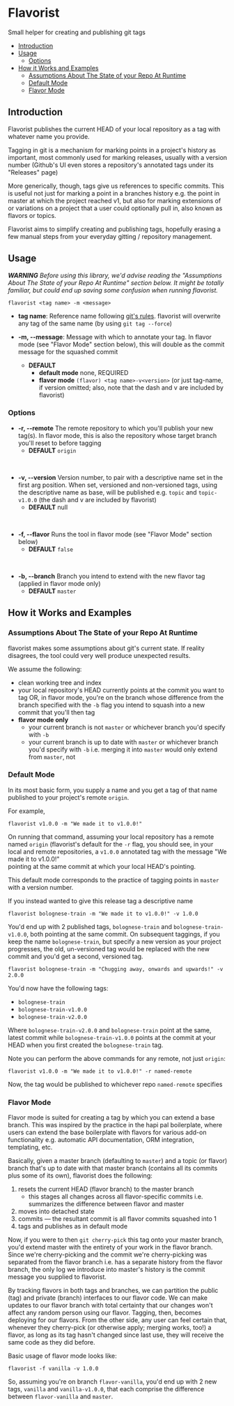 # Flavorist

Small helper for creating and publishing git tags

<!-- toc -->

- [Introduction](#introduction)
- [Usage](#usage)
  * [Options](#options)
- [How it Works and Examples](#how-it-works-and-examples)
  * [Assumptions About The State of your Repo At Runtime](#assumptions-about-the-state-of-your-repo-at-runtime)
  * [Default Mode](#default-mode)
  * [Flavor Mode](#flavor-mode)

<!-- tocstop -->

## Introduction

Flavorist publishes the current HEAD of your local repository
as a tag with whatever name you provide.

Tagging in git is a mechanism for marking points in a project's
history as important, most commonly used for marking releases, usually
with a version number (Github's UI
even stores a repository's annotated tags under its "Releases" page)

More generically, though, tags give us references to specific commits.
This is useful not just for marking a point in a branches history e.g.
the point in master at which the project reached v1, but also for
marking extensions of or variations on a project that a user could optionally pull
in, also known as flavors or topics.

Flavorist aims to simplify creating and publishing tags, hopefully erasing
a few manual steps from your everyday gitting / repository management.


## Usage

_**WARNING** Before using this library, we'd advise reading the "Assumptions
About The State of your Repo At Runtime" section below. It might be totally familiar,
but could end up saving some confusion when running flavorist._

`flavorist <tag name> -m <message>`

- **tag name**: Reference name following [git's rules](https://git-scm.com/docs/git-check-ref-format).
flavorist will overwrite any tag of the same name (by using `git tag --force`)


- **-m, --message**: Message with which to annotate your tag. In flavor mode (see "Flavor Mode" section below), this will double as the commit message for the squashed commit
    - **DEFAULT**
        - **default mode** none, REQUIRED
        - **flavor mode** `(flavor) <tag name>-v<version>` (or just tag-name, if version omitted; also, note that the dash and v are included by flavorist)

### Options

- **-r, --remote** The remote repository to which you'll publish your new tag(s). In flavor mode,
this is also the repository whose target branch you'll reset to before tagging
  - **DEFAULT** `origin`

<br/>

- **-v, --version** Version number, to pair with a descriptive name set in the first arg position.
  When set, versioned and non-versioned tags, using the descriptive name as base, will be published
  e.g. `topic` and `topic-v1.0.0` (the dash and v are included by flavorist)
  - **DEFAULT** null

<br/>

- **-f, --flavor** Runs the tool in flavor mode (see "Flavor Mode" section below)
  - **DEFAULT** `false`

<br/>

- **-b, --branch** Branch you intend to extend with the new flavor tag (applied in flavor mode only)
  - **DEFAULT** `master`


## How it Works and Examples

### Assumptions About The State of your Repo At Runtime

<!-- TODO Expand this? -->

flavorist makes some assumptions about git's current state. If reality disagrees,
the tool could very well produce unexpected results.

We assume the following:

<!-- TODO what happens when you tag with changes in either tree? -->
- clean working tree and index
- your local repository's HEAD currently points at the commit you want to tag
OR, in flavor mode, you're on the branch whose difference from the branch specified
with the `-b` flag you intend to squash into a new commit that you'll then tag
- **flavor mode only**
    - your current branch is not `master` or whichever branch you'd specify with `-b`
    - your current branch is up to date with `master` or whichever branch you'd specify with `-b`
    i.e. merging it into `master` would only extend from `master`, not


### Default Mode

In its most basic form, you supply a name and you get a tag of that name published
to your project's remote `origin`.

For example,

```
flavorist v1.0.0 -m "We made it to v1.0.0!"
```

On running that command, assuming your local repository has a remote
named `origin` (flavorist's default for the `-r` flag, you should see, in your local
and remote repositories, a `v1.0.0` annotated tag with the message "We made it to v1.0.0!"  
pointing at the same commit at which your local HEAD's pointing.

This default mode corresponds to the practice of tagging points in `master` with a
version number.

If you instead wanted to give this release tag a descriptive name

```
flavorist bolognese-train -m "We made it to v1.0.0!" -v 1.0.0
```

You'd end up with 2 published tags, `bolognese-train` and `bolognese-train-v1.0.0`, both
pointing at the same commit.
On subsequent taggings, if you keep the name `bolognese-train`, but specify a new
version as your project progresses, the old, un-versioned tag would be replaced
with the new commit and you'd get a second, versioned tag.

```
flavorist bolognese-train -m "Chugging away, onwards and upwards!" -v 2.0.0
```

You'd now have the following tags:

- `bolognese-train`
- `bolognese-train-v1.0.0`
- `bolognese-train-v2.0.0`

Where `bolognese-train-v2.0.0` and `bolognese-train` point at the same, latest commit
while `bolognese-train-v1.0.0` points at the commit at your HEAD when you first created
the `bolognese-train` tag.

Note you can perform the above commands for any remote, not just `origin`:

```
flavorist v1.0.0 -m "We made it to v1.0.0!" -r named-remote
```

Now, the tag would be published to whichever repo `named-remote` specifies

### Flavor Mode

Flavor mode is suited for creating a tag by which you can extend a base branch.
This was inspired by the practice in the hapi pal boilerplate, where users can
extend the base boilerplate with flavors for various add-on functionality e.g.
automatic API documentation, ORM integration, templating, etc.
<!-- TODO cite this, link, okay w/ Devin -->

Basically, given a master branch (defaulting to `master`) and a topic (or
flavor) branch that's up to date with that master branch (contains all its
commits plus some of its own), flavorist does the following:

1. resets the current HEAD (flavor branch) to the master branch
    - this stages all changes across all flavor-specific commits i.e. summarizes
    the difference between flavor and master
2. moves into detached state
3. commits — the resultant commit is all flavor commits squashed into 1
4. tags and publishes as in default mode

Now, if you were to then `git cherry-pick` this tag onto your master branch,
you'd extend master with the entirety of your work in the flavor branch.
Since we're cherry-picking and the commit we're cherry-picking was separated from the
flavor branch i.e. has a separate history from the flavor branch, the only log
we introduce into master's history is the commit message you supplied to flavorist.

By tracking flavors in both tags and branches, we can partition
the public (tag) and private (branch) interfaces to our flavor code. We can
make updates to our flavor branch with total certainty
that our changes won't affect any random person using our flavor.
Tagging, then, becomes deploying for our flavors.
From the other side, any user can feel certain that, whenever they
cherry-pick (or otherwise apply; merging works, too!) a flavor, as
long as its tag hasn't changed since last use, they will receive the same code
as they did before.

Basic usage of flavor mode looks like:

```
flavorist -f vanilla -v 1.0.0
```

So, assuming you're on branch `flavor-vanilla`, you'd end up with 2 new tags,
`vanilla` and `vanilla-v1.0.0`, that each comprise the difference between
`flavor-vanilla` and `master`.
